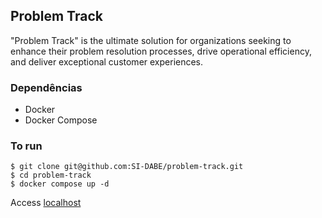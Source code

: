 ## Problem Track

"Problem Track" is the ultimate solution for organizations seeking to enhance their problem resolution processes, drive operational efficiency, and deliver exceptional customer experiences.

### Dependências

- Docker
- Docker Compose

### To run

```
$ git clone git@github.com:SI-DABE/problem-track.git
$ cd problem-track
$ docker compose up -d
```

Access [localhost](http://localhost)
